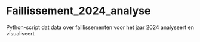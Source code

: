 # Faillissement_2024_analyse
Python-script dat data over faillissementen voor het jaar 2024 analyseert en visualiseert

